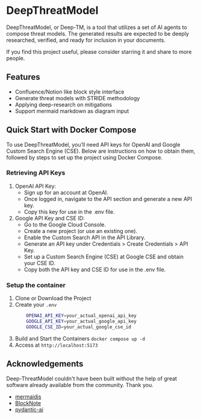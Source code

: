 # DeepThreatModel 
DeepThreatModel, or Deep-TM, is a tool that utilizes a set of AI agents to compose threat models. The generated results are expected to be deeply researched, verified, and ready for inclusion in your documents.

If you find this project useful, please consider starring it and share to more people.

## Features
- Confluence/Notion like block style interface
- Generate threat models with STRIDE methodology
- Applying deep-research on mitigations
- Support mermaid markdown as diagram input

## Quick Start with Docker Compose
To use DeepThreatModel, you’ll need API keys for OpenAI and Google Custom Search Engine (CSE). Below are instructions on how to obtain them, followed by steps to set up the project using Docker Compose.

### Retrieving API Keys
1. OpenAI API Key:
   - Sign up for an account at OpenAI.
   - Once logged in, navigate to the API section and generate a new API key.
   - Copy this key for use in the .env file.
2. Google API Key and CSE ID:
   - Go to the Google Cloud Console.
   - Create a new project (or use an existing one).
   - Enable the Custom Search API in the API Library.
   - Generate an API key under Credentials > Create Credentials > API Key.
   - Set up a Custom Search Engine (CSE) at Google CSE and obtain your CSE ID.
   - Copy both the API key and CSE ID for use in the .env file.

### Setup the container
1. Clone or Download the Project 
2. Create your `.env`
    ```bash
        OPENAI_API_KEY=your_actual_openai_api_key
        GOOGLE_API_KEY=your_actual_google_api_key
        GOOGLE_CSE_ID=your_actual_google_cse_id
    ```
3. Build and Start the Containers `docker compose up -d`
4. Access at `http://localhost:5173`

## Acknowledgements
Deep-ThreatModel couldn't have been built without the help of great software already available from the community. Thank you.
- [mermaidjs](https://github.com/mermaid-js/mermaid)
- [BlockNote](https://github.com/TypeCellOS/BlockNote)
- [pydantic-ai](https://github.com/pydantic/pydantic-ai)
